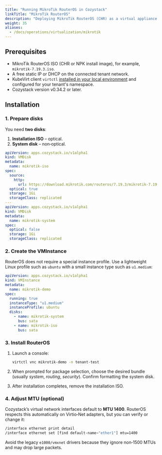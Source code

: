 ```yaml
---
title: "Running MikroTik RouterOS in Cozystack"
linkTitle: "MikroTik RouterOS"
description: "Deploying MikroTik RouterOS (CHR) as a virtual appliance on Cozystack"
weight: 35
aliases:
  - /docs/operations/virtualization/mikrotik
---
```


## Prerequisites

-   MikroTik RouterOS ISO (CHR or NPK install image), for example, `mikrotik-7.19.3.iso`.
-   A free static IP or DHCP on the connected tenant network.
-   KubeVirt client `virtctl` [installed in your local environment](https://kubevirt.io/user-guide/user_workloads/virtctl_client_tool/)
    and configured for your tenant's namespace.
-   Cozystack version v0.34.2 or later.

## Installation

### 1. Prepare disks

You need **two disks**:

1.  **Installation ISO** – optical.
2.  **System disk** – non‑optical.

```yaml
apiVersion: apps.cozystack.io/v1alpha1
kind: VMDisk
metadata:
  name: mikrotik-iso
spec:
  source:
    http:
      url: https://download.mikrotik.com/routeros/7.19.3/mikrotik-7.19.3.iso
  optical: true
  storage: 1Gi
  storageClass: replicated
---
apiVersion: apps.cozystack.io/v1alpha1
kind: VMDisk
metadata:
  name: mikrotik-system
spec:
  optical: false
  storage: 1Gi
  storageClass: replicated
```

### 2. Create the VMInstance

RouterOS does not require a special instance profile.
Use a lightweight Linux profile such as `ubuntu` with a small instance type such as `u1.medium`:

```yaml
apiVersion: apps.cozystack.io/v1alpha1
kind: VMInstance
metadata:
  name: mikrotik-demo
spec:
  running: true
  instanceType: "u1.medium"
  instanceProfile: ubuntu
  disks:
    - name: mikrotik-system
      bus: sata
    - name: mikrotik-iso
      bus: sata
```

### 3. Install RouterOS

1.  Launch a console:
    
    ```bash
    virtctl vnc mikrotik-demo -n tenant-test
    ```
    
2.  When prompted for package selection, choose the desired bundle (usually *system*, *routing*, *security*).
    Confirm formatting the system disk.
    
3.  After installation completes, remove the installation ISO.

### 4. Adjust MTU (optional)

Cozystack’s virtual network interfaces default to **MTU 1400**.
RouterOS respects this automatically on Virtio‑Net adapters, but you can verify or change it:

```bash
/interface ethernet print detail
/interface ethernet set [find default-name~"ether1"] mtu=1400
```

Avoid the legacy `e1000/vmxnet` drivers because they ignore non‑1500 MTUs and may drop large packets.
